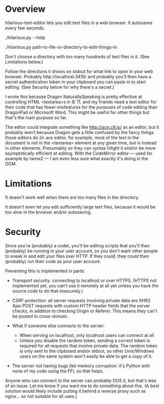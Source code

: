 
Overview
===
hilarious-text-editor lets you edit text files in a web browser.
It autosaves every few seconds.

./hilarious.py --help

./hilarious.py path-to-file-or-directory-to-edit-things-in

Don't choose a directory with too many hundreds of text files in it.
(See Limitations below.)

Follow the directions it shows on stdout for what link to open in your
web browser.  Probably http://localhost:3419/ and probably you'll then
have a secret authentication token in your clipboard you can paste in
to start editing. (See Security below for why there's a secret.)

I wrote this because Dragon NaturallySpeaking is pretty effective at
controlling HTML &lt;textarea&gt;s in IE 11, and my friends need a text editor
for their code that has fewer misfeatures for the purposes of code editing
than DragonPad or Microsoft Word. This might be useful for other things
but that's the main purpose so far.

The editor could integrate something like http://ace.c9.io/ as an editor,
but it probably won't because Dragon gets a little confused by the
fancy things those editors do (in ace editor, for example, most of the text
in the document is not in the &lt;textarea&gt; element at any given time, but
is instead in other elements. Presumably so they can syntax hilight it
and/or be more asymptotically efficient at editing.  With the CodeMirror
editor — used for example by twine2 — I am even less sure what exactly
it's doing in the DOM.

Limitations
===

It doesn't work well when there are too many files in the directory.

It doesn't even let you edit sufficiently large text files, because it
would be too slow in the browser and/or autosaving.

Security
===

Since you're (probably) a coder, you'll be editing scripts that you'll
then (probably) be running in your user account, so you don't want
other people to sneak in and edit your files over HTTP.  If they could,
they could then (probably) run their code as your user account.

Preventing this is implemented in parts:

- Transport security: connecting to localhost or over HTTPS.
  (HTTPS not implemented yet; you can't use it remotely at
  all yet unless you hack the source code to do that insecurely.)

- CSRF protection: all server requests involving private data
  are XHR2 Ajax POST requests with custom HTTP header fields
  that the server checks, in addition to checking Origin or Referer.
  This means they can't be posted to cross-domain.

- What if someone else connects to the server:
  - When serving on localhost, only localhost users can connect at all
  - Unless you disable the random token, sending a correct token
    is required for all requests that involve private data.
    The random token is only sent to the clipboard and/or stdout,
    so other Unix/Windows users on the same system won't easily
    be able to get a copy of it.

- The server not having bugs like memory corruption: it's Python
  with none of my code using the FFI, so that helps.

Anyone who can connect to the server can probably DOS it, but
that's less of an issue.  Let me know if you want me to do something
about this.  (A best solution would likely include putting it behind
a reverse proxy such as nginx... so not suitable for all uses.)

